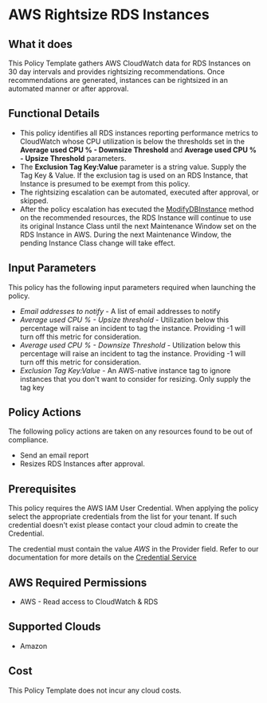 # AWS Rightsize RDS Instances

## What it does

This Policy Template gathers AWS CloudWatch data for RDS Instances on 30 day intervals and provides rightsizing recommendations.  Once recommendations are generated, instances can be rightsized in an automated manner or after approval.

## Functional Details

- This policy identifies all RDS instances reporting performance metrics to CloudWatch whose CPU utilization is below the thresholds set in the **Average used CPU % - Downsize Threshold** and **Average used CPU % - Upsize Threshold** parameters.
- The **Exclusion Tag Key:Value** parameter is a string value.  Supply the Tag Key & Value.  If the exclusion tag is used on an RDS Instance, that Instance is presumed to be exempt from this policy.
- The rightsizing escalation can be automated, executed after approval, or skipped.
- After the policy escalation has executed the [ModifyDBInstance](https://docs.aws.amazon.com/AmazonRDS/latest/APIReference/API_ModifyDBInstance.html) method on the recommended resources, the RDS Instance will continue to use its original Instance Class until the next Maintenance Window set on the RDS Instance in AWS.  During the next Maintenance Window, the pending Instance Class change will take effect.

## Input Parameters

This policy has the following input parameters required when launching the policy.

- *Email addresses to notify* - A list of email addresses to notify
- *Average used CPU % - Upsize threshold* - Utilization below this percentage will raise an incident to tag the instance. Providing -1 will turn off this metric for consideration.
- *Average used CPU % - Downsize Threshold* - Utilization below this percentage will raise an incident to tag the instance. Providing -1 will turn off this metric for consideration.
- *Exclusion Tag Key:Value* - An AWS-native instance tag to ignore instances that you don't want to consider for resizing. Only supply the tag key

## Policy Actions

The following policy actions are taken on any resources found to be out of compliance.

- Send an email report
- Resizes RDS Instances after approval.

## Prerequisites

This policy requires the AWS IAM User Credential. When applying the policy select the appropriate credentials
from the list for your tenant. If such credential doesn't exist please contact your cloud admin to create the Credential.

The credential must contain the value *AWS* in the Provider field.
Refer to our documentation for more details on the [Credential Service](https://docs.rightscale.com/credentials/)

## AWS Required Permissions

- AWS - Read access to CloudWatch & RDS

## Supported Clouds

- Amazon

## Cost

This Policy Template does not incur any cloud costs.
